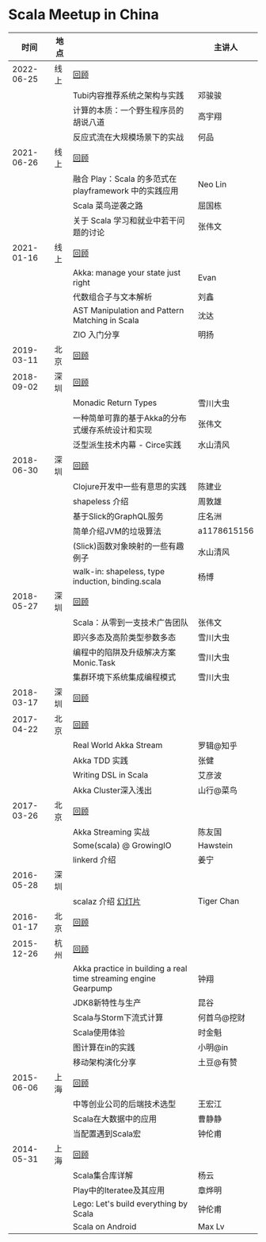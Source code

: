 # Scala Meetup in China

|   时间      | 地点 |                                       | 主讲人 |
|------------|------|---------------------------------------|--------|
| 2022-06-25 | 线上 | [回顾](2022-06-25)                     |        |
|            |      | Tubi内容推荐系统之架构与实践            | 邓骏骏 |
|            |      | 计算的本质：一个野生程序员的胡说八道     | 高宇翔 |
|            |      | 反应式流在大规模场景下的实战             | 何品  |
| 2021-06-26 | 线上 | [回顾](2021-06-26)                     |       |
|            |      | 融合 Play：Scala 的多范式在 playframework 中的实践应用 | Neo Lin |
|            |      | Scala 菜鸟逆袭之路                     | 屈国栋 |
|            |      | 关于 Scala 学习和就业中若干问题的讨论    | 张伟文 |
| 2021-01-16 | 线上 | [回顾](2021-01-16)                     |       |
|            |      | Akka: manage your state just right    | Evan  |
|            |      | 代数组合子与文本解析                    | 刘鑫  |
| | | AST Manipulation and Pattern Matching in Scala | 沈达 |
|            |      | ZIO 入门分享                           | 明扬  |
| 2019-03-11 | 北京 | [回顾](2019-03-11)                     |       |
| 2018-09-02 | 深圳 | [回顾](https://github.com/sz-scala-meetup/scala-meetup-180902) | |
|            |      | Monadic Return Types                  | 雪川大虫 |
|            |      | 一种简单可靠的基于Akka的分布式缓存系统设计和实现 | 张伟文 |
|            |      | 泛型派生技术内幕 - Circe实践            | 水山清风 |
| 2018-06-30 | 深圳 | [回顾](https://github.com/sz-scala-meetup/scala-meetup-180630) | |
|            |      | Clojure开发中一些有意思的实践           | 陈建业 |
|            |      | shapeless 介绍                         | 周敦雄  |
|            |      | 基于Slick的GraphQL服务                 | 庄名洲 |
|            |      | 简单介绍JVM的垃圾算法                   | a1178615156 | 
|            |      | (Slick)函数对象映射的一些有趣例子        | 水山清风 |
|            |      | walk-in: shapeless, type induction, binding.scala | 杨博 |
| 2018-05-27 | 深圳 | [回顾](https://github.com/sz-scala-meetup/scala-meetup-180527) | |
|            |      | Scala：从零到一支技术广告团队           | 张伟文 |
|            |      | 即兴多态及高阶类型参数多态              | 雪川大虫 |
|            |      | 编程中的陷阱及升级解决方案 Monic.Task   | 雪川大虫 |
|            |      | 集群环境下系统集成编程模式              | 雪川大虫 |
| 2018-03-17 | 深圳 | [回顾](2018-03-17)                     |       |
| 2017-04-22 | 北京 | [回顾](2017-04-22)                     |       |
|            |      | Real World Akka Stream               | 罗辑@知乎 |
|            |      | Akka TDD 实践                         | 张健   |
|            |      | Writing DSL in Scala                 | 艾彦波 |
|            |      | Akka Cluster深入浅出                  | 山行@菜鸟 |
| 2017-03-26 | 北京 | [回顾](2017-03-26)                     |       |
|            |      | Akka Streaming 实战                    | 陈友国 |
|            |      | Some(scala) @ GrowingIO               | Hawstein | 
|            |      | linkerd 介绍                           | 姜宁  |
| 2016-05-28 | 深圳 |                                        |       |
|            |      | scalaz 介绍 [幻灯片](https://github.com/sz-scala-meetup/scala-meetup-160528/blob/master/scalaz-introduction-shenzhen.pdf) | Tiger Chan|     
| 2016-01-17 | 北京 | [回顾](2016-01-17)                     |       |
| 2015-12-26 | 杭州 | [回顾](2015-12-26)                     |       |
| | | Akka practice in building a real time streaming engine Gearpump | 钟翔 |
|            |      | JDK8新特性与生产                        | 昆谷  |
|            |      | Scala与Storm下流式计算                  | 何首乌@挖财 |
|            |      | Scala使用体验                          | 时金魁    |
|            |      | 图计算在in的实践                        | 小明@in  |
|            |      | 移动架构演化分享                        | 土豆@有赞 |
| 2015-06-06 | 上海 | [回顾](2015-06-06)                     |       |
|            |      | 中等创业公司的后端技术选型               | 王宏江 |
|            |      | Scala在大数据中的应用                   | 曹静静 |
|            |      | 当配置遇到Scala宏                      | 钟伦甫 |
| 2014-05-31 | 上海 | [回顾](2014-05-31)                     |       |
|            |      | Scala集合库详解                        | 杨云   |
|            |      | Play中的Iteratee及其应用               | 章烨明 |
|            |      | Lego: Let's build everything by Scala | 钟伦甫 |
|            |      | Scala on Android                      | Max Lv |
